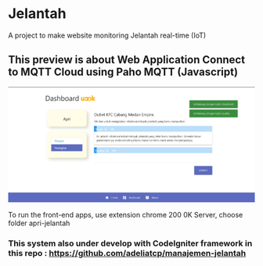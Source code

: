 # Jelantah
 A project to make website monitoring Jelantah real-time (IoT)
 
## This preview is about Web Application Connect to MQTT Cloud using Paho MQTT (Javascript)

![Alt text](/apri-jelantah/images/Screenshot_MQTT.jpg?raw=true "Show Data From Cloud MQTT")

To run the front-end apps, use extension chrome 200 0K Server, choose folder apri-jelantah

### This system also under develop with CodeIgniter framework in this repo : https://github.com/adeliatcp/manajemen-jelantah
